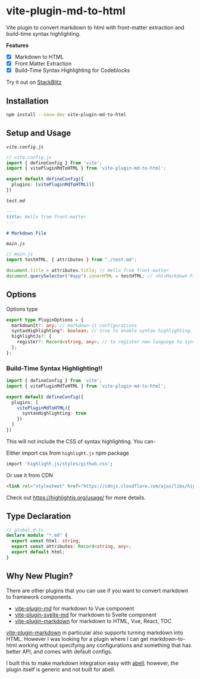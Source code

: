 # vite-plugin-md-to-html

Vite plugin to convert markdown to html with front-matter extraction and build-time syntax highlighting.


**Features**
- [x] Markdown to HTML
- [x] Front Matter Extraction
- [x] Build-Time Syntax Highlighting for Codeblocks

Try it out on [StackBlitz](https://stackblitz.com/edit/vitejs-vite-urnt3m?file=src%2Fmain.js&terminal=dev)

## Installation

```sh
npm install --save-dev vite-plugin-md-to-html
```

## Setup and Usage

_`vite.config.js`_
```ts
// vite.config.js
import { defineConfig } from 'vite';
import { vitePluginMdToHTML } from 'vite-plugin-md-to-html';

export default defineConfig({
  plugins: [vitePluginMdToHTML()]
})
```

_`test.md`_
```md
---
title: Hello from front-matter
---

# Markdown File
```

_`main.js`_
```ts
// main.js
import testHTML, { attributes } from "./test.md";

document.title = attributes.title; // Hello from front-matter
document.querySelector("#app").innerHTML = testHTML; // <h1>Markdown File</h1>
```

## Options

Options type
```ts
export type PluginOptions = {
  markdownIt?: any; // markdown-it configurations
  syntaxHighlighting?: boolean; // true to enable syntax highlighting. default false.
  highlightJs?: {
    register?: Record<string, any>; // to register new language to syntax highlighting.
  };
};
```

### Build-Time Syntax Highlighting!!
```ts
import { defineConfig } from 'vite';
import { vitePluginMdToHTML } from 'vite-plugin-md-to-html';

export default defineConfig({
  plugins: [
    vitePluginMdToHTML({
      syntaxHighlighting: true
    })
  ]
})
```

This will not include the CSS of syntax highlighting. You can-

Either import css from `highlight.js` npm package
```sh
import 'highlight.js/styles/github.css';
```

Or use it from CDN
```html
<link rel="stylesheet" href="https://cdnjs.cloudflare.com/ajax/libs/highlight.js/11.4.0/styles/default.min.css">
```

Check out https://highlightjs.org/usage/ for more details.

## Type Declaration

```ts
// global.d.ts
declare module "*.md" {
  export const html: string;
  export const attributes: Record<string, any>;
  export default html;
}
```

## Why New Plugin?

There are other plugins that you can use if you want to convert markdown to framework components.
- [vite-plugin-md](https://www.npmjs.com/package/vite-plugin-md) for markdown to Vue component
- [vite-plugin-svelte-md](https://www.npmjs.com/package/vite-plugin-svelte-md) for markdown to Svelte component
- [vite-plugin-markdown](https://www.npmjs.com/package/vite-plugin-markdown) for markdown to HTML, Vue, React, TOC


[vite-plugin-markdown](https://www.npmjs.com/package/vite-plugin-markdown) in particular also supports turning markdown into HTML. However I was looking for a plugin where I can get markdown-to-html working without specifying any configurations and something that has better API, and comes with default configs.

I built this to make markdown integration easy with [abell](https://github.com/abelljs/abell). however, the plugin itself is generic and not built for abell.
